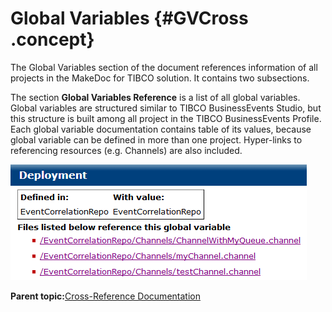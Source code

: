 # Global Variables {#GVCross .concept}

The Global Variables section of the document references information of all projects in the MakeDoc for TIBCO solution. It contains two subsections.

The section **Global Variables Reference** is a list of all global variables. Global variables are structured similar to TIBCO BusinessEvents Studio, but this structure is built among all project in the TIBCO BusinessEvents Profile. Each global variable documentation contains table of its values, because global variable can be defined in more than one project. Hyper-links to referencing resources \(e.g. Channels\) are also included.

![Example of Global Variable Reference documentation](img/GVCross.png "Example of Global Variable Reference documentation")

**Parent topic:**[Cross-Reference Documentation](../../../modules/bebe/output/CrossReferenceDocumentation.md)

